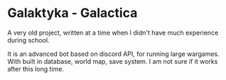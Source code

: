 # Galaktyka - Galactica 

A very old project, written at a time when I didn't have much experience during school.

It is an advanced bot based on discord API, for running large wargames. With built in database, world map, save system. I am not sure if it works after this long time.
